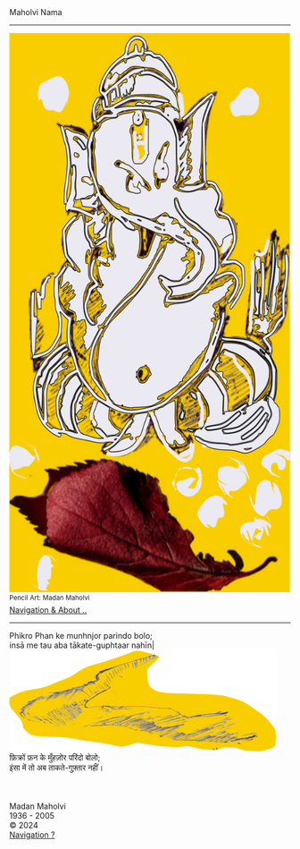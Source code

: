 <div class="cover-huge">Maholvi Nama</div>

----

<div class="centered">
    <img src="./ganesa.svg" alt="Shwet Ganesa" class="responsive"
    width = "1400"
    height = "1000" />
    
</div>
<div class="cover-small"><sup>Pencil Art: Madan Maholvi</sup></div>
<div class="cover-small">
  <div class="centered">
      <a href="./how.md">Navigation & About .. </a>
  </div>
</div>

<div class="cover-medium">
  <div class="centered">

</div>
</div>

---


<div class="cover-medium">
  <div class="centered">
  Phikro Phan ke munhnjor parindo bolo; <br>
  insā me tau aba tākate-guphtaar nahīn|<br>
  </div>
</div>
<div class="centered">
    <img src="./rtmTitle.png" alt="ganesay namh" class="responsive">
</div>

<div class="cover-medium">
  <div class="centered">
  फ़िक्रों फ़न के मुँहज़ोर परिंदो बोलो; <br>
  इंसा में तो अब ताकते-गुफ़्तार नहीं। <br>
  <br> 
  <br> 
  </div>
</div>
  <br>
<div class="cover-huge">Madan Maholvi</div>
<div class="cover-small">1936 - 2005</div>
<div class="cover-small">&copy; 2024</div>
<div class="cover-small">
  <div class="centered">
      <a href="https://poems.shutri.com/how.html">Navigation ? </a>
  </div>
</div>
